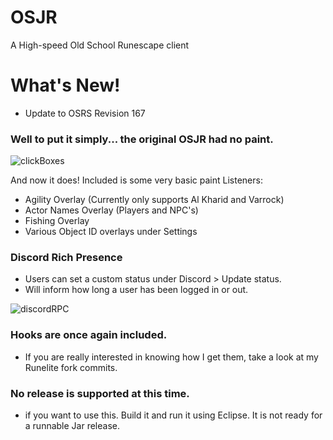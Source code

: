 # OSJR
A High-speed Old School Runescape client

# What's New!
- Update to OSRS Revision 167


### Well to put it simply... the original OSJR had no paint.

![clickBoxes](https://i.imgur.com/XGGg6zY.jpg)

And now it does! Included is some very basic paint Listeners:
- Agility Overlay (Currently only supports Al Kharid and Varrock)
- Actor Names Overlay (Players and NPC's)
- Fishing Overlay
- Various Object ID overlays under Settings

### Discord Rich Presence
- Users can set a custom status under Discord > Update status.
- Will inform how long a user has been logged in or out.

![discordRPC](https://i.imgur.com/f4qJYlo.png)

### Hooks are once again included.

- If you are really interested in knowing how I get them, take a look at my Runelite fork commits. 

### No release is supported at this time.
- if you want to use this. Build it and run it using Eclipse. It is not ready for a runnable Jar release.

